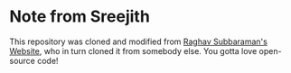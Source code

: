 # Note from Sreejith

This repository was cloned and modified from [Raghav Subbaraman's Website](https://rsubbaraman.github.io), who in turn cloned it from somebody else. You gotta love open-source code! 